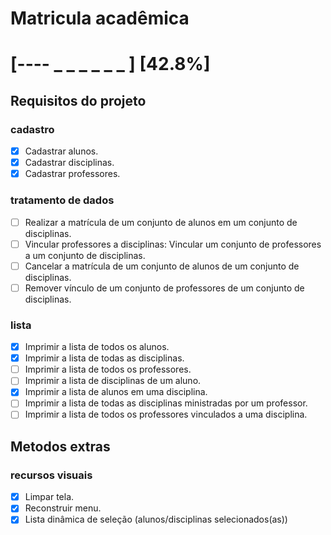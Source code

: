 # Matricula acadêmica
# [---- _ _ _ _ _ _ ] [42.8%]

## Requisitos do projeto

### cadastro

- [x] Cadastrar alunos.
- [x] Cadastrar disciplinas.
- [x] Cadastrar professores.

### tratamento de dados

- [ ] Realizar a matrícula de  um conjunto de alunos em um conjunto de disciplinas.
- [ ] Vincular professores a disciplinas:  Vincular um conjunto de  professores a um conjunto de disciplinas.
- [ ] Cancelar a matrícula de um conjunto de alunos de um conjunto de disciplinas.
- [ ] Remover vínculo de um conjunto de professores de um conjunto de disciplinas.

### lista

- [x] Imprimir a lista de todos os alunos.
- [x] Imprimir a lista de todas as disciplinas.
- [ ] Imprimir a lista de todos os professores.
- [ ] Imprimir a lista de disciplinas de um aluno.
- [x] Imprimir a lista de alunos em uma disciplina.
- [ ] Imprimir a lista de todas as disciplinas ministradas por um professor.
- [ ] Imprimir a lista de todos os professores vinculados a uma disciplina.

## Metodos extras

### recursos visuais

- [x] Limpar tela.
- [x] Reconstruir menu.
- [x] Lista dinâmica de seleção (alunos/disciplinas selecionados(as))
